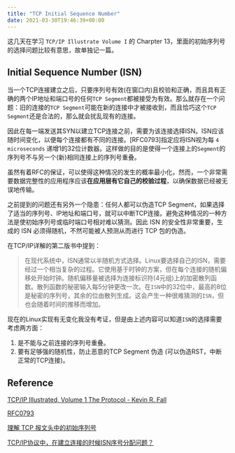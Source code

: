```yaml
---
title: "TCP Initial Sequence Number"
date: 2021-03-30T19:46:39+08:00
---
```


这几天在学习 `TCP/IP Illustrate Volume I` 的 Charpter 13，里面的初始序列号的选择问题比较有意思，故单独记一篇。

## Initial Sequence Number (ISN)

当一个TCP连接建立之后，只要序列号有效(在窗口内)且校验和正确，而且具有正确的两个IP地址和端口号的任何`TCP Segment`都被接受为有效。那么就存在一个问题：旧的连接的`TCP Segment`可能在新的连接中才被接收到，而且恰巧这个`TCP Segment`还是合法的，那么就会扰乱现有的连接。

因此在每一端发送其SYN以建立TCP连接之前，需要为该连接选择ISN。ISN应该随时间变化，以便每个连接都有不同的连接。[RFC0793]指定应将ISN视为每 `4  microseconds` 递增1的32位计数器。这样做的目的是使得一个连接上的`Segment`的序列号不与另一个(新)相同连接上的序列号重叠。

虽然有着RFC的保证，可以使得这种情况的发生的概率最小化，然而，一个非常需要数据完整性的应用程序应该**在应用层有它自己的校验过程**，以确保数据已经被无误地传输。

之前提到的问题还有另外一个隐患：任何人都可以伪造TCP Segment，如果选择了适当的序列号、IP地址和端口号，就可以中断TCP连接。避免这种情况的一种方法是使初始序列号或临时端口号相对难以猜测。因此 ISN 的安全性非常重要，生成的 ISN 必须得随机，不然可能被人预测从而进行 TCP 包的伪造。

在TCP/IP详解的第二版书中提到：

> 在现代系统中，ISN通常以半随机方式选择。Linux要选择自己的ISN，需要经过一个相当复杂的过程。它使用基于时钟的方案，但在每个连接的随机偏移处开始时钟。随机偏移量被选择为连接标识符(4元组)上的加密散列函数。散列函数的秘密输入每5分钟更改一次。在`ISN`中的32位中，最高的8位是秘密的序列号，其余的位由散列生成。这会产生一种很难猜测的`ISN`，但也会随着时间的推移而增加。

现在的Linux实现有无变化我没有考证，但是由上述内容可以知道`ISN`的选择需要考虑两方面：

1. 是不能与之前连接的序列号重叠。
2. 要有足够强的随机性，防止恶意的TCP Segment 伪造 (可以伪造RST，中断正常的TCP连接)。

## Reference

[TCP/IP Illustrated, Volume 1 The Protocol - Kevin R. Fall](https://www.oreilly.com/library/view/tcpip-illustrated-volume/9780132808200/)

[RFC0793](https://datatracker.ietf.org/doc/html/rfc793)

[理解 TCP 报文头中的初始序列号](https://jaminzhang.github.io/network/understanding-tcp-isn/)

[TCP/IP协议中，在建立连接的时候ISN序号分配问题？](https://www.zhihu.com/question/49794331)
